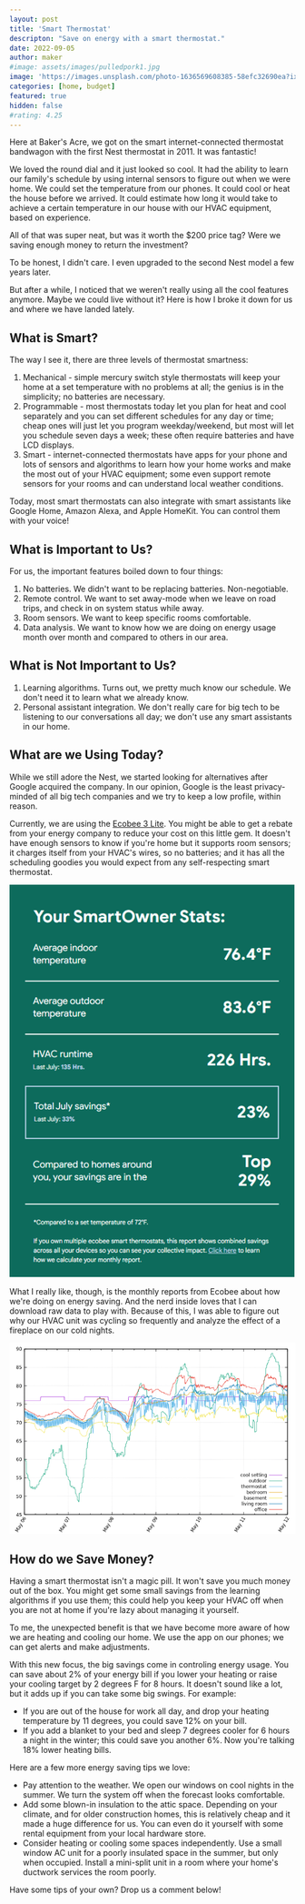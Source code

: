 ```yaml
---
layout: post
title: 'Smart Thermostat'
descripton: "Save on energy with a smart thermostat."
date: 2022-09-05
author: maker
#image: assets/images/pulledpork1.jpg
image: 'https://images.unsplash.com/photo-1636569608385-58efc32690ea?ixlib=rb-1.2.1&ixid=MnwxMjA3fDB8MHxwaG90by1wYWdlfHx8fGVufDB8fHx8&auto=format&fit=crop&w=750&q=80'
categories: [home, budget]
featured: true
hidden: false
#rating: 4.25
---
```


Here at Baker's Acre, we got on the smart internet-connected thermostat bandwagon with the first Nest thermostat in 2011. It was fantastic!

We loved the round dial and it just looked so cool. It had the ability to learn our family's schedule by using internal sensors to figure out when we were home. We could set the temperature from our phones. It could cool or heat the house before we arrived. It could estimate how long it would take to achieve a certain temperature in our house with our HVAC equipment, based on experience.

All of that was super neat, but was it worth the $200 price tag? Were we saving enough money to return the investment?

To be honest, I didn't care. I even upgraded to the second Nest model a few years later.

But after a while, I noticed that we weren't really using all the cool features anymore. Maybe we could live without it? Here is how I broke it down for us and where we have landed lately.

## What is Smart?

The way I see it, there are three levels of thermostat smartness:

1. Mechanical - simple mercury switch style thermostats will keep your home at a set temperature with no problems at all; the genius is in the simplicity; no batteries are necessary.
2. Programmable - most thermostats today let you plan for heat and cool separately and you can set different schedules for any day or time; cheap ones will just let you program weekday/weekend, but most will let you schedule seven days a week; these often require batteries and have LCD displays.
3. Smart - internet-connected thermostats have apps for your phone and lots of sensors and algorithms to learn how your home works and make the most out of your HVAC equipment; some even support remote sensors for your rooms and can understand local weather conditions.

Today, most smart thermostats can also integrate with smart assistants like Google Home, Amazon Alexa, and Apple HomeKit. You can control them with your voice!

## What is Important to Us?

For us, the important features boiled down to four things:

1. No batteries. We didn't want to be replacing batteries. Non-negotiable.
2. Remote control. We want to set away-mode when we leave on road trips, and check in on system status while away.
3. Room sensors. We want to keep specific rooms comfortable.
4. Data analysis. We want to know how we are doing on energy usage month over month and compared to others in our area.

## What is Not Important to Us?

1. Learning algorithms. Turns out, we pretty much know our schedule. We don't need it to learn what we already know.
2. Personal assistant integration. We don't really care for big tech to be listening to our conversations all day; we don't use any smart assistants in our home.

## What are we Using Today?

While we still adore the Nest, we started looking for alternatives after Google acquired the company. In our opinion, Google is the least privacy-minded of all big tech companies and we try to keep a low profile, within reason.

Currently, we are using the [Ecobee 3 Lite][1]. You might be able to get a rebate from your energy company to reduce your cost on this little gem. It doesn't have enough sensors to know if you're home but it supports room sensors; it charges itself from your HVAC's wires, so no batteries; and it has all the scheduling goodies you would expect from any self-respecting smart thermostat.

![ecobee data](/assets/images/thermostat2.png)

What I really like, though, is the monthly reports from Ecobee about how we're doing on energy saving. And the nerd inside loves that I can download raw data to play with. Because of this, I was able to figure out why our HVAC unit was cycling so frequently and analyze the effect of a fireplace on our cold nights.

![ecobee data](/assets/images/thermostat1.png)

## How do we Save Money?

Having a smart thermostat isn't a magic pill. It won't save you much money out of the box. You might get some small savings from the learning algorithms if you use them; this could help you keep your HVAC off when you are not at home if you're lazy about managing it yourself.

To me, the unexpected benefit is that we have become more aware of how we are heating and cooling our home. We use the app on our phones; we can get alerts and make adjustments.

With this new focus, the big savings come in controling energy usage. You can save about 2% of your energy bill if you lower your heating or raise your cooling target by 2 degrees F for 8 hours. It doesn't sound like a lot, but it adds up if you can take some big swings. For example:

* If you are out of the house for work all day, and drop your heating temperature by 11 degrees, you could save 12% on your bill.
* If you add a blanket to your bed and sleep 7 degrees cooler for 6 hours a night in the winter; this could save you another 6%. Now you're talking 18% lower heating bills.

Here are a few more energy saving tips we love:

* Pay attention to the weather. We open our windows on cool nights in the summer. We turn the system off when the forecast looks comfortable.
* Add some blown-in insulation to the attic space. Depending on your climate, and for older construction homes, this is relatively cheap and it made a huge difference for us. You can even do it yourself with some rental equipment from your local hardware store.
* Consider heating or cooling some spaces independently. Use a small window AC unit for a poorly insulated space in the summer, but only when occupied. Install a mini-split unit in a room where your home's ductwork services the room poorly.

Have some tips of your own? Drop us a comment below!

[1]: https://www.amazon.com/ecobee-EB-STATE3LT-02-Lite-SmartThermostat-Black/dp/B06W56TBLN/
